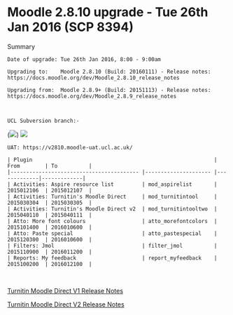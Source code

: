 # Moodle 2.8.10 upgrade - Tue 26th Jan 2016 (SCP 8394)

Summary

    Date of upgrade: Tue 26th Jan 2016, 8:00 - 9:00am

    Upgrading to:    Moodle 2.8.10 (Build: 20160111) - Release notes: https://docs.moodle.org/dev/Moodle_2.8.10_release_notes    

    Upgrading from:  Moodle 2.8.9+ (Build: 20151113) - Release notes: https://docs.moodle.org/dev/Moodle_2.8.9_release_notes    

     

    UCL Subversion branch:-

(<img src="plugins/servlet/confluence/placeholder/unknown-macro" class="wysiwyg-unknown-macro" />) <img src="plugins/servlet/confluence/placeholder/unknown-macro" class="wysiwyg-unknown-macro" />
     

    UAT: https://v2810.moodle-uat.ucl.ac.uk/

    | Plugin                                                          | From        | To          |
    |----------------------------------------- |--------------------- |-------------|-------------|
    | Activities: Aspire resource list         | mod_aspirelist       | 2015012106  | 2015012107  |
    | Activities: Turnitin's Moodle Direct     | mod_turnitintool     | 2015030304  | 2015030305  |
    | Activities: Turnitin's Moodle Direct v2  | mod_turnitintooltwo  | 2015040110  | 2015040111  |
    | Atto: More font colours                  | atto_morefontcolors  | 2015101400  | 2016010600  |
    | Atto: Paste special                      | atto_pastespecial    | 2015120300  | 2016010600  |
    | Filters: Jmol                            | filter_jmol          | 2015110900  | 2016011200  |
    | Reports: My feedback                     | report_myfeedback    | 2015100200  | 2016012100  |

 

[Turnitin Moodle Direct V1 Release Notes](Turnitin_Moodle_Direct_V1_Release_Notes)

[Turnitin Moodle Direct V2 Release Notes](Moodle_Direct_V2_Release_Notes)
